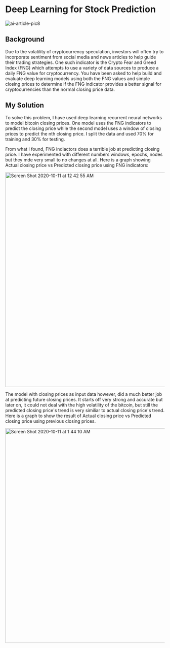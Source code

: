 # Deep Learning for Stock Prediction
![ai-article-pic8](https://user-images.githubusercontent.com/62320593/95682072-4cc49280-0bb1-11eb-8433-5552044d2478.jpg)

## Background
Due to the volatility of cryptocurrency speculation, investors will often try to incorporate sentiment from social media and news articles to help guide their trading strategies. One such indicator is the Crypto Fear and Greed Index (FNG) which attempts to use a variety of data sources to produce a daily FNG value for cryptocurrency. You have been asked to help build and evaluate deep learning models using both the FNG values and simple closing prices to determine if the FNG indicator provides a better signal for cryptocurrencies than the normal closing price data.

## My Solution
To solve this problem, I have used deep learning recurrent neural networks to model bitcoin closing prices. One model uses the FNG indicators to predict the closing price while the second model uses a window of closing prices to predict the nth closing price. I split the data and used 70% for training and 30% for testing. 

From what I found, FNG indiactors does a terrible job at predicting closing price. I have experimented with different numbers windows, epochs, nodes but they mde very small to no changes at all. Here is a graph showing Actual closing price vs Predicted closing price using FNG indicators:

<img width="677" alt="Screen Shot 2020-10-11 at 12 42 55 AM" src="https://user-images.githubusercontent.com/62320593/95682358-c27d2e00-0bb2-11eb-98b4-6385f45558b8.png">

The model with closing prices as input data however, did a much better job at predicting future closing prices. It starts off very strong and accurate but later on, it could not deal with the high volatility of the bitcoin, but still the predicted closing price's trend is very similiar to actual closing price's trend. Here is a graph to show the result of Actual closing price vs Predicted closing price using previous closing prices.

<img width="677" alt="Screen Shot 2020-10-11 at 1 44 10 AM" src="https://user-images.githubusercontent.com/62320593/95682511-931af100-0bb3-11eb-9bdc-0e1b9b4eb946.png">


